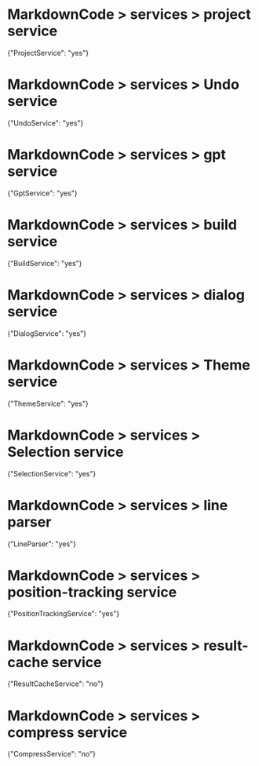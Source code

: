 


# MarkdownCode > services > project service
{"ProjectService": "yes"}
# MarkdownCode > services > Undo service
{"UndoService": "yes"}
# MarkdownCode > services > gpt service
{"GptService": "yes"}
# MarkdownCode > services > build service
{"BuildService": "yes"}
# MarkdownCode > services > dialog service
{"DialogService": "yes"}
# MarkdownCode > services > Theme service
{"ThemeService": "yes"}
# MarkdownCode > services > Selection service
{"SelectionService": "yes"}
# MarkdownCode > services > line parser
{"LineParser": "yes"}
# MarkdownCode > services > position-tracking service
{"PositionTrackingService": "yes"}
# MarkdownCode > services > result-cache service
{"ResultCacheService": "no"}
# MarkdownCode > services > compress service
{"CompressService": "no"}

